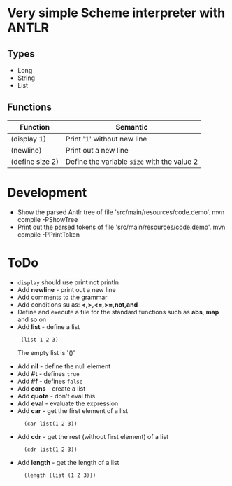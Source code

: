 # Very simple Scheme interpreter with ANTLR

## Types
- Long
- String
- List

## Functions

Function        | Semantic                   
--------------- | ----------------------------
(display 1)     | Print '1' without new line 
(newline)       | Print out a new line       
(define size 2) | Define the variable `size` with the value 2


# Development

* Show the parsed Antlr tree of file 'src/main/resources/code.demo'.
  mvn compile -PShowTree
* Print out the parsed tokens of file 'src/main/resources/code.demo'.
  mvn compile -PPrintToken

# ToDo
* `display` should use print not println
* Add **newline** - print out a new line
* Add comments to the grammar
* Add conditions su as: **<,>,<=,>=,not,and**
* Define and execute a file for the standard functions such as **abs**, **map** and so on
* Add **list** - define a list
  ```
   (list 1 2 3)
  ```
  The empty list is '()'
- Add **nil** - define the null element
- Add **#t** - defines `true`
- Add **#f** - defines `false`
- Add **cons** - create a list
- Add **quote** - don't eval this
- Add **eval** - evaluate the expression
- Add **car** - get the first element of a list
  ```
    (car list(1 2 3))
  ```
- Add **cdr** - get the rest (without first element) of a list
  ```
    (cdr list(1 2 3))
  ```
- Add **length** - get the length of a list
  ```
    (length (list (1 2 3)))
  ```
